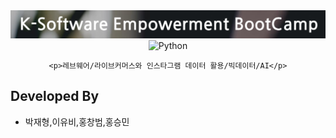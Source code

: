 <div align="center">
    <img width="600" src="src/keb.png" alt="{Logo}">
    <br />
    <img alt="Python" src ="https://img.shields.io/badge/python-3670A0?style=for-the-badge&logo=python&logoColor=ffdd54"/>
    
    <p>레브웨어/라이브커머스와 인스타그램 데이터 활용/빅데이터/AI</p>
</div>

## Developed By

- 박재형,이유비,홍창범,홍승민
